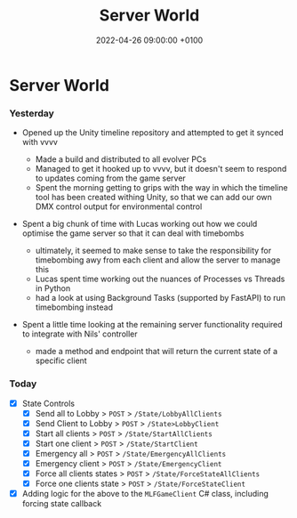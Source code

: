 ﻿---
layout: post
title:  "Server World"
date:   2022-04-26 09:00:00 +0100
categories: evolver
---

# Server World

### Yesterday

- Opened up the Unity timeline repository and attempted to get it synced with vvvv
  - Made a build and distributed to all evolver PCs
  - Managed to get it hooked up to vvvv, but it doesn't seem to respond to updates coming from the game server
  - Spent the morning getting to grips with the way in which the timeline tool has been created withing Unity, so that we can add our own DMX control output for environmental control

- Spent a big chunk of time with Lucas working out how we could optimise the game server so that it can deal with timebombs
  - ultimately, it seemed to make sense to take the responsibility for timebombing awy from each client and allow the server to manage this
  - Lucas spent time working out the nuances of Processes vs Threads in Python
  - had a look at using Background Tasks (supported by FastAPI) to run timebombing instead

- Spent a little time looking at the remaining server functionality required to integrate with Nils' controller
  - made a method and endpoint that will return the current state of a specific client


### Today

- [x] State Controls
  - [x] Send all to Lobby > `POST` > `/State/LobbyAllClients`
  - [x] Send Client to Lobby  > `POST` > `/State>LobbyClient`
  - [x] Start all clients > `POST` > `/State/StartAllClients`
  - [x] Start one client > `POST` > `/State/StartClient`
  - [x] Emergency all > `POST` > `/State/EmergencyAllClients`
  - [x] Emergency client > `POST` > `/State/EmergencyClient`
  - [x] Force all clients states > `POST` > `/State/ForceStateAllClients`
  - [x] Force one clients state > `POST` > `/State/ForceStateClient`
- [x] Adding logic for the above to the `MLFGameClient` C# class, including forcing state callback
